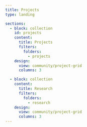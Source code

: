 ```yaml
---
title: Projects
type: landing

sections:
  - block: collection
    id: projects
    content:
      title: Projects
      filters:
        folders:
          - projects
    design:
      view: community/project-grid
      columns: 3

  - block: collection
    content:
      title: Research
      filters:
        folders:
          - research
    design:
      view: community/project-grid
      columns: 3
---
```

